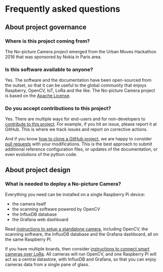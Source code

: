# Frequently asked questions

## About project governance

### Where is this project coming from?

The No-picture Camera project emerged from the Urban Moves Hackathon 2016 that was sponsored by Nokia in Paris area.

### Is this software available to anyone?

Yes. The software and the documentation have been open-sourced from the outset, so that it can be useful to the global community that enjoys Raspberry, OpenCV, IoT, LoRa and the like. The No-picture Camera project is based on the [Apache License](https://www.apache.org/licenses/LICENSE-2.0).

### Do you accept contributions to this project?

Yes. There are multiple ways for end-users and for non-developers to [contribute to this project](contributing.md). For example, if you hit an issue, please report it at GitHub. This is where we track issues and report on corrective actions.

And if you know [how to clone a GitHub project](https://help.github.com/articles/cloning-a-repository/), we are happy to consider [pull requests](https://help.github.com/articles/about-pull-requests/) with your modifications. This is the best approach to submit additional reference configuration files, or updates of the documentation, or even evolutions of the python code.

## About project design

### What is needed to deploy a No-picture Camera?

Everything you need can be installed on a single Raspberry Pi device:
* the camera itself
* the scanning software powered by OpenCV
* the InfluxDB database
* the Grafana web dashboard

Read [instructions to setup a standalone camera](setup.standalone.md), including OpenCV, the scanning software, the InfluxDB database and the Grafana dashboard, all on the same Raspberry PI.

If you have multiple boards, then consider [instructions to connect smart cameras over LoRa](setup.lora.md). All cameras will run OpenCV, and one Raspberry Pi will act as a central datastore, with InfluxDB and Grafana, so that you can enjoy cameras data from a single pane of glass.

